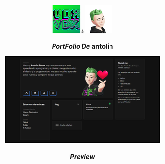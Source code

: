 

<div align="center">
<img src="logo.png" height="90px" width="auto" /> & <img src="public/favicon.svg" height="90px" width="auto" />
<h2>
    <em>PortFolio De </em> antolin
</h2>
</div>

<img src="public/preview.png"></img>
<div align="center">
<h2>
    <em>Preview</em>
</h2>
</div>